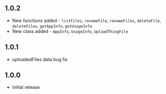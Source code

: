 ## 1.0.2

* New functions added - `listFiles`, `renameFile`, `renameFiles`, `deleteFile`, `deleteFiles`, `getAppInfo`, `getUsageInfo`
* New class added - `AppInfo`, `UsageInfo`, `UploadThingFile`

## 1.0.1

* uploadedFiles data bug fix

## 1.0.0

* Initial release
